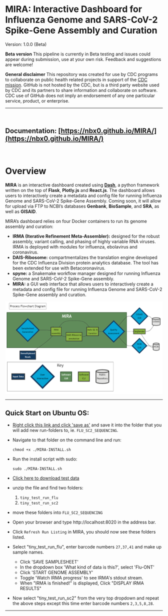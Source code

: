 
# MIRA: Interactive Dashboard for Influenza Genome and SARS-CoV-2 Spike-Gene Assembly and Curation

Version: 1.0.0 (Beta)

**Beta version** This pipeline is currently in Beta testing and issues
could appear during submission, use at your own risk. Feedback and
suggestions are welcome!

**General disclaimer** This repository was created for use by CDC
programs to collaborate on public health related projects in support of
the [CDC mission](https://www.cdc.gov/about/organization/mission.htm).
GitHub is not hosted by the CDC, but is a third party website used by
CDC and its partners to share information and collaborate on software.
CDC use of GitHub does not imply an endorsement of any one particular
service, product, or enterprise.

<hr>
<br>

## **Documentation: [https://nbx0.github.io/MIRA/](https://nbx0.github.io/MIRA/)**

<br>

# Overview

**MIRA** is an interactive dashboard created using **[Dash](https://dash.plotly.com/introduction)**, a python framework
written on the top of **Flask**, **Plotly.js** and **React.js**. The dashboard
allows users to interactively create a metadata and config file for
running Influenza Genome and SARS-CoV-2 Spike-Gene Assembly. Coming soon, it
will allow for upload via FTP to NCBI’s databases
**Genbank**, **BioSample**, and **SRA**, as well as **GISAID**.


MIRA’s dashboard relies on four Docker containers to run its genome assembly and curation: 

- **IRMA (Iterative Refinement Meta-Assembler):** designed for the robust assembly, variant calling, and phasing of highly variable RNA viruses. IRMA is deployed with modules for influenza, ebolavirus and coronavirus.
- **DAIS-Ribosome:** compartmentalizes the translation engine developed for the CDC Influenza Division protein analytics database. The tool has been extended for use with Betacoronavirus.
- **spyne:** a Snakemake workflow manager designed for running Influenza Genome and SARS-CoV-2 Spike-Gene assembly.
- **MIRA:** a GUI web interface that allows users to interactively create a metadata and config file for running Influenza Genome and SARS-CoV-2 Spike-Gene assembly and curation.

![](vignettes/images/mira_flowchart_mermaid.png)
<hr>

## Quick Start on Ubuntu OS:
- <a href="https://raw.githubusercontent.com/nbx0/MIRA/prod/mira_install.sh" download>Right click this link and click 'save as'</a> and save it into the folder that you will add new run-folders to, ie. `FLU_SC2_SEQUENCING`.
- Navigate to that folder on the command line and run:
    ```
    chmod +x ./MIRA-INSTALL.sh
    ```
- Run the install script with sudo:
    ```
    sudo ./MIRA-INSTALL.sh
    ```
- [Click here to download test data](https://centersfordiseasecontrol.sharefile.com/d-sb2d3b06e9ef946cf89e1a43c5a141a3f)
- unzip the file and find two folders:
    1. `tiny_test_run_flu`
    2. `tiny_test_run_sc2`
- move these folders into `FLU_SC2_SEQUENCING`

- Open your browser and type http://localhost:8020 in the address bar.
- Click `Refresh Run Listing` in MIRA, you should now see these folders listed.
- Select "tiny_test_run_flu", enter barcode numbers `27,37,41` and make up sample names.
  - Click 'SAVE SAMPLESHEET'
  - In the dropdown box 'What kind of data is this?', select 'Flu-ONT'
  - Click 'START GENOME ASSEMBLY'
  - Toggle 'Watch IRMA progress' to see IRMA's stdout stream.
  - When "IRMA is finished!" is displayed,  Click "DISPLAY IRMA RESULTS"
- Now select "tiny_test_run_sc2" from the very top dropdown and repeat the above steps except this time enter barcode numbers `2,3,5,8,28`.
    
<hr>
